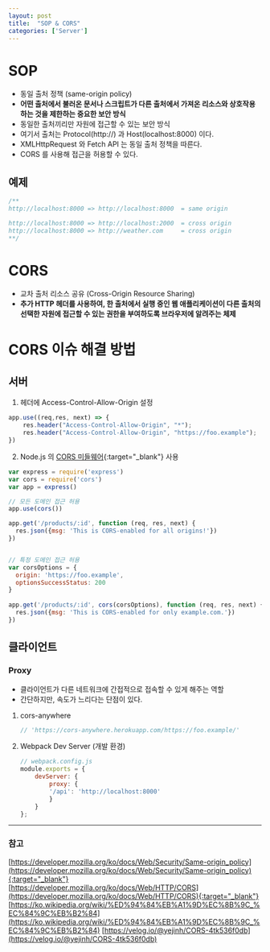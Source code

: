 ```yaml
---
layout: post
title:  "SOP & CORS"
categories: ['Server']
---
```


# SOP
- 동일 출처 정책 (same-origin policy)
- **어떤 출처에서 불러온 문서나 스크립트가 다른 출처에서 가져온 리소스와 상호작용하는 것을 제한하는 중요한 보안 방식**
- 동일한 출처끼리만 자원에 접근할 수 있는 보안 방식
- 여기서 출처는 Protocol(http://) 과 Host(localhost:8000) 이다.
- XMLHttpRequest 와 Fetch API 는 동일 출처 정책을 따른다.
- CORS 를 사용해 접근을 허용할 수 있다.

## 예제
```js
/**
http://localhost:8000 => http://localhost:8000  = same origin

http://localhost:8000 => http://localhost:2000  = cross origin  
http://localhost:8000 => http://weather.com     = cross origin 
**/
```


# CORS 
- 교차 출처 리소스 공유 (Cross-Origin Resource Sharing)
- **추가 HTTP 헤더를 사용하여, 한 출처에서 실행 중인 웹 애플리케이션이 다른 출처의 선택한 자원에 접근할 수 있는 권한을 부여하도록 브라우저에 알려주는 체제**


# CORS 이슈 해결 방법

## 서버
1. 헤더에 Access-Control-Allow-Origin 설정

```js
app.use((req,res, next) => {
    res.header("Access-Control-Allow-Origin", "*");                     // 모든 도메인
    res.header("Access-Control-Allow-Origin", "https://foo.example");   // 특정 도메인
})
```

2. Node.js 의 [CORS 미들웨어](https://www.npmjs.com/package/cors){:target="_blank"} 사용 

```js
var express = require('express')
var cors = require('cors')
var app = express()

// 모든 도메인 접근 허용  
app.use(cors())

app.get('/products/:id', function (req, res, next) {
  res.json({msg: 'This is CORS-enabled for all origins!'})
})


// 특정 도메인 접근 허용   
var corsOptions = {
  origin: 'https://foo.example',
  optionsSuccessStatus: 200
}
 
app.get('/products/:id', cors(corsOptions), function (req, res, next) {
  res.json({msg: 'This is CORS-enabled for only example.com.'})
})
```


## 클라이언트 

### Proxy
- 클라이언트가 다른 네트워크에 간접적으로 접속할 수 있게 해주는 역할
- 간단하지만, 속도가 느리다는 단점이 있다.

1. cors-anywhere 
    ```js
    // 'https://cors-anywhere.herokuapp.com/https://foo.example/'
    ```

2. Webpack Dev Server (개발 환경)
    ```js
    // webpack.config.js
    module.exports = {
        devServer: {
            proxy: {
            '/api': 'http://localhost:8000'
            }
        }
    };
    ```

---

### 참고

[https://developer.mozilla.org/ko/docs/Web/Security/Same-origin_policy](https://developer.mozilla.org/ko/docs/Web/Security/Same-origin_policy){:target="_blank"}   
[https://developer.mozilla.org/ko/docs/Web/HTTP/CORS](https://developer.mozilla.org/ko/docs/Web/HTTP/CORS){:target="_blank"}   
[https://ko.wikipedia.org/wiki/%ED%94%84%EB%A1%9D%EC%8B%9C_%EC%84%9C%EB%B2%84](https://ko.wikipedia.org/wiki/%ED%94%84%EB%A1%9D%EC%8B%9C_%EC%84%9C%EB%B2%84)
[https://velog.io/@yejinh/CORS-4tk536f0db](https://velog.io/@yejinh/CORS-4tk536f0db)
